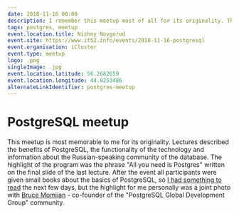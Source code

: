 ```yaml
---
date: 2018-11-16 00:00
description: I remember this meetup most of all for its originality. The lectures described the benefits of PostgreSQL, the functionality of the technology and information about the Russian-speaking community of the database.
tags: postgres, meetup
event.location.title: Nizhny Novgorod
event.site: https://www.it52.info/events/2018-11-16-postgresql
event.organisation: iCluster
event.type: meetup
logo: .png
singleImage: .jpg
event.location.latitude: 56.2682659
event.location.longitude: 44.0253486
alternateLinkIdentifier: postgres-meetup
---
```

# PostgreSQL meetup

This meetup is most memorable to me for its originality. Lectures described the benefits of PostgreSQL, the functionality of the technology and information about the Russian-speaking community of the database.
The highlight of the program was the phrase "All you need is Postgres" written on the final slide of the last lecture.
After the event all participants were given small books about the basics of PostgreSQL, so [I had something to read](https://coolone.ru/books/postgres-for-beginners/) the next few days, but the highlight for me personally was a joint photo with [Bruce Momjian](https://momjian.us/) - co-founder of the "PostgreSQL Global Development Group" community.

